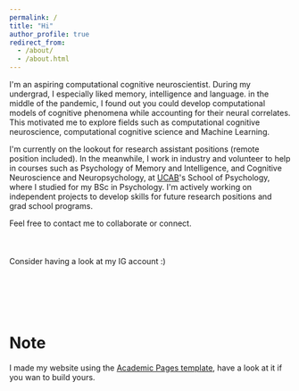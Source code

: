 ```yaml
---
permalink: /
title: "Hi"
author_profile: true
redirect_from: 
  - /about/
  - /about.html
---
```


I'm an aspiring computational cognitive neuroscientist. During my undergrad, I especially liked memory, intelligence and language. in the middle of the pandemic, I found out you could develop computational models of cognitive phenomena while accounting for their neural correlates. This motivated me to explore fields such as computational cognitive neuroscience, computational cognitive science and Machine Learning. 

I'm currently on the lookout for research assistant positions (remote position included). In the meanwhile, I work in industry and volunteer to help in courses such as Psychology of Memory and Intelligence, and Cognitive Neuroscience and Neuropsychology, at [UCAB](https://www.ucab.edu.ve/)'s  School of Psychology, where I studied for my BSc in Psychology. I'm actively working on independent projects to develop skills for future research positions and grad school programs.

Feel free to contact me to collaborate or connect.
<br>
<br>
<br>
<br>
Consider having a look at my IG account :)
<behold-widget feed-id="1bLv142fbVIlfmHJXGac"></behold-widget>
<script>
  (() => {
    const d=document,s=d.createElement("script");s.type="module";
    s.src="https://w.behold.so/widget.js";d.head.append(s);
  })();
</script>
<br>
<br>
<br>
<br>

Note
======
I made my website using the [Academic Pages template](https://github.com/academicpages/academicpages.github.io), have a look at it if you wan to build yours.
